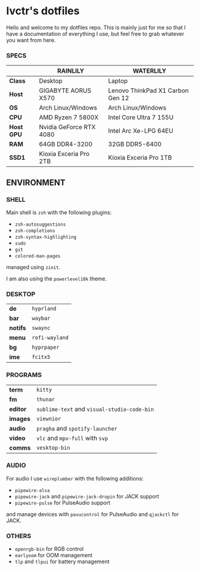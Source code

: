 # lvctr's dotfiles

Hello and welcome to my dotfiles repo.
This is mainly just for me so that I have a documentation of everything I use, but feel free to grab whatever you want from here.

### SPECS
|  | RAINLILY | WATERLILY
|--|--|--|
| **Class** | Desktop | Laptop
| **Host** | GIGABYTE AORUS X570 | Lenovo ThinkPad X1 Carbon Gen 12
| **OS** | Arch Linux/Windows | Arch Linux/Windows
| **CPU** | AMD Ryzen 7 5800X | Intel Core Ultra 7 155U
| **Host GPU** | Nvidia GeForce RTX 4080 | Intel Arc Xe-LPG 64EU
| **RAM** | 64GB DDR4-3200 | 32GB DDR5-6400
| **SSD1** | Kioxia Exceria Pro 2TB | Kioxia Exceria Pro 1TB

## ENVIRONMENT

### SHELL
Main shell is `zsh` with the following plugins:

- `zsh-autosuggestions`
- `zsh-completions`
- `zsh-syntax-highlighting`
- `sudo`
- `git`
- `colored-man-pages`

managed using `zinit`.

I am also using the `powerlevel10k` theme.

### DESKTOP
|||
|--|--|
| **de** | `hyprland` |
| **bar** | `waybar` |
| **notifs** | `swaync` |
| **menu** | `rofi-wayland` |
| **bg** | `hyprpaper` |
| **ime** | `fcitx5` |

### PROGRAMS
|||
|--|--|
| **term** | `kitty` |
| **fm** | `thunar` |
| **editor** | `sublime-text` and `visual-studio-code-bin` |
| **images** | `viewnior` |
| **audio** | `pragha` and `spotify-launcher` |
| **video** | `vlc` and `mpv-full` with `svp` |
| **comms** | `vesktop-bin` |

### AUDIO

For audio I use `wireplumber` with the following additions:
- `pipewire-alsa`
- `pipewire-jack` and `pipewire-jack-dropin` for JACK support
- `pipewire-pulse` for PulseAudio support

and manage devices with `pavucontrol` for PulseAudio and `qjackctl` for JACK.

### OTHERS
- `openrgb-bin` for RGB control
- `earlyoom` for OOM management
- `tlp` and `tlpui` for battery management
